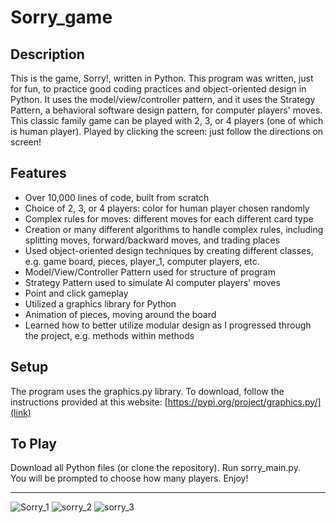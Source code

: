 # Sorry_game
## Description
This is the game, Sorry!, written in Python. This program was written, just for fun, to practice good coding practices and object-oriented design in Python. It uses the model/view/controller pattern, and it uses the Strategy Pattern, a behavioral software design pattern, for computer players' moves.<br>
This classic family game can be played with 2, 3, or 4 players (one of which is human player). Played by clicking the screen: just follow the directions on screen!
## Features
* Over 10,000 lines of code, built from scratch
* Choice of 2, 3, or 4 players: color for human player chosen randomly
* Complex rules for moves: different moves for each different card type
* Creation or many different algorithms to handle complex rules, including splitting moves, forward/backward moves, and trading places
* Used object-oriented design techniques by creating different classes, e.g. game board, pieces, player_1, computer players, etc.
* Model/View/Controller Pattern used for structure of program
* Strategy Pattern used to simulate AI computer players' moves
* Point and click gameplay
* Utilized a graphics library for Python
* Animation of pieces, moving around the board
* Learned how to better utilize modular design as I progressed through the project, e.g. methods within methods
## Setup
The program uses the graphics.py library. To download, follow the instructions provided at this website: [https://pypi.org/project/graphics.py/](link)
## To Play
Download all Python files (or clone the repository). Run sorry_main.py.<br>
You will be prompted to choose how many players. Enjoy!
***

![Sorry_1](https://user-images.githubusercontent.com/53150782/193936866-b39400ea-3ace-4594-b1c8-a2940b3ebcfb.PNG)
![sorry_2](https://user-images.githubusercontent.com/53150782/193936883-17bf3155-349c-4761-833c-d34702731ffe.PNG)
![sorry_3](https://user-images.githubusercontent.com/53150782/193936899-87ffb718-18a9-4371-881d-c9e71eba0519.PNG)
